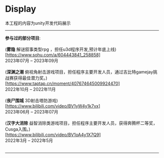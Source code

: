 # Display
 本工程的内容为unity开发代码展示<br />
 ****
__参与过的部分项目__:<br />
<br/>
(__雾隐__ 解谜叙事类型rpg ，担任u3d程序开发,预计年底上线)<br/>[https://www.sohu.com/a/604443841_258858]<br />
2023年07月 – 2023年09月<br/>
<br/>
(__深渊之潮__  俯视角射击游戏项目，担任程序主要开发人员，通过吉比特gamejay挑战赛获得最佳潜力奖。)<br/>[https://www.taptap.cn/moment/407674645009924470]<br/>
2022年10月 – 2022年11月<br/>
<br/>
(__丧尸围城__   3D射击塔防游戏)<br/>[https://www.bilibili.com/video/BV1yW4y1k7vx]<br/>
2023年06月 – 2023年07月<br/>
<br/>
(__汉字大消除__ 益智消除类游戏项目，担任程序主要开发人员，获得奔腾杯二等奖，Cusga入围。)<br/>[https://www.bilibili.com/video/BV1oA4y1X7Q9]<br/>
2022年3月 – 2022年5月<br/>
<br/>
****
